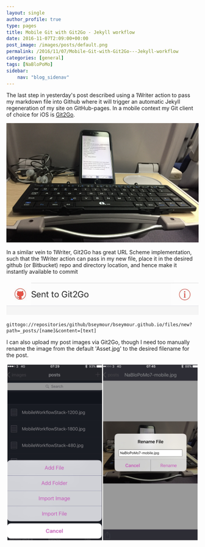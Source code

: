 ```yaml
---
layout: single
author_profile: true
type: pages
title: Mobile Git with Git2Go - Jekyll workflow
date: 2016-11-07T2:09:00+00:00
post_image: /images/posts/default.png
permalink: /2016/11/07/Mobile-Git-with-Git2Go---Jekyll-workflow
categories: [general]
tags: [NaBloPoMo]
sidebar:
    nav: "blog_sidenav"
---
```


The last step in yesterday's post described using a 1Writer action to pass my markdown file into Github where it will trigger an automatic Jekyll regeneration of my site on GitHub-pages. In a mobile context my Git client of choice for iOS is [Git2Go](http://git2go.com/).

![Mobile context](/images/posts/NaBloPoMo7-mobile.jpg)   

In a similar vein to 1Writer,  Git2Go has  great  URL Scheme implementation, such that the 1Writer action can pass in my new file, place it in the desired github (or Bitbucket) repo and directory location, and hence make it instantly available to commit

![Send to Git2Go](/images/posts/NaBloPoMo7-action.jpg)

```
gittogo://repositories/github/bseymour/bseymour.github.io/files/new?path=_posts/[name]&content=[text]
```

I can also upload my post images via Git2Go,  though I need too manually rename the image from the default 'Asset.jpg' to the desired filename for the post.

![Git2Go asset rename](/images/posts/NaBloPoMo7-asset-upload.jpg)


